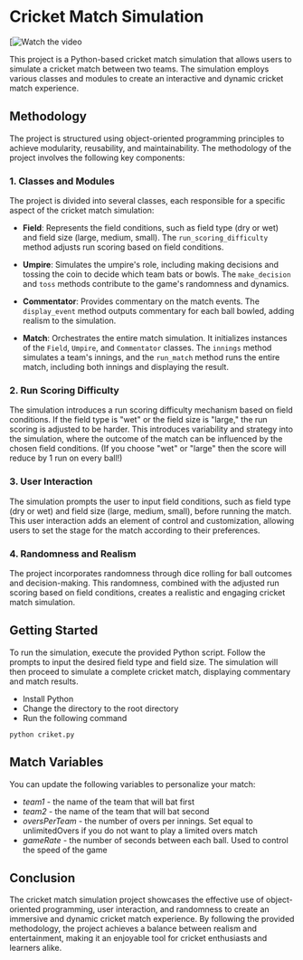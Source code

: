 # Cricket Match Simulation
[![Watch the video](https://drive.google.com/file/d/1O5oAwW87Y8Ir6mQtPqhEra_QsrtZ6Xh3/view?usp=sharing)


This project is a Python-based cricket match simulation that allows users to simulate a cricket match between two teams. The simulation employs various classes and modules to create an interactive and dynamic cricket match experience.

## Methodology

The project is structured using object-oriented programming principles to achieve modularity, reusability, and maintainability. The methodology of the project involves the following key components:

### 1. Classes and Modules

The project is divided into several classes, each responsible for a specific aspect of the cricket match simulation:

- **Field**: Represents the field conditions, such as field type (dry or wet) and field size (large, medium, small). The `run_scoring_difficulty` method adjusts run scoring based on field conditions.

- **Umpire**: Simulates the umpire's role, including making decisions and tossing the coin to decide which team bats or bowls. The `make_decision` and `toss` methods contribute to the game's randomness and dynamics.

- **Commentator**: Provides commentary on the match events. The `display_event` method outputs commentary for each ball bowled, adding realism to the simulation.

- **Match**: Orchestrates the entire match simulation. It initializes instances of the `Field`, `Umpire`, and `Commentator` classes. The `innings` method simulates a team's innings, and the `run_match` method runs the entire match, including both innings and displaying the result.

### 2. Run Scoring Difficulty

The simulation introduces a run scoring difficulty mechanism based on field conditions. If the field type is "wet" or the field size is "large," the run scoring is adjusted to be harder. This introduces variability and strategy into the simulation, where the outcome of the match can be influenced by the chosen field conditions.
(If you choose "wet" or "large" then the score will reduce by 1 run on every ball!)
### 3. User Interaction

The simulation prompts the user to input field conditions, such as field type (dry or wet) and field size (large, medium, small), before running the match. This user interaction adds an element of control and customization, allowing users to set the stage for the match according to their preferences.

### 4. Randomness and Realism

The project incorporates randomness through dice rolling for ball outcomes and decision-making. This randomness, combined with the adjusted run scoring based on field conditions, creates a realistic and engaging cricket match simulation.

## Getting Started

To run the simulation, execute the provided Python script. Follow the prompts to input the desired field type and field size. The simulation will then proceed to simulate a complete cricket match, displaying commentary and match results.

* Install Python
* Change the directory to the root directory
* Run the following command
```
python criket.py
```
## Match Variables

You can update the following variables to personalize your match:

* _team1_ - the name of the team that will bat first
* _team2_ - the name of the team that will bat second
* _oversPerTeam_ - the number of overs per innings. Set equal to unlimitedOvers if you do not want to play a limited overs match
* _gameRate_ - the number of seconds between each ball. Used to control the speed of the game

## Conclusion

The cricket match simulation project showcases the effective use of object-oriented programming, user interaction, and randomness to create an immersive and dynamic cricket match experience. By following the provided methodology, the project achieves a balance between realism and entertainment, making it an enjoyable tool for cricket enthusiasts and learners alike.
